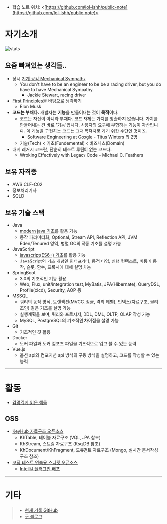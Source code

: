 - 학습 노트 위치: <[https://github.com/Iol-lshh/public-note](https://github.com/Iol-lshh/public-note)>

# 자기소개
![stats](https://github-readme-stats.vercel.app/api?username=iol-lshh&count_private=true&show_icons=true&theme=buefy)
## 요즘 빠져있는 생각들..
- 상시 [기계 공감 Mechanical Sympathy](https://wa.aws.amazon.com/wellarchitected/2020-07-02T19-33-23/wat.concept.mechanical-sympathy.en.html) 
	- You don't have to be an engineer to be be a racing driver, but you do have to have Mechanical Sympathy. 
		- Jackie Stewart, racing driver
- [First Principles](https://jamesclear.com/first-principles)을 바탕으로 생각하기
	- Elon Musk
- **코드는 부채다.** 개발자는 **기능**을 만들어내는 것이 **목적**이다.
	- 코드는 자산이 아니라 부채다. 코드 자체는 가치를 창출하지 않습니다. 가치를 만들어내는 건 바로 '기능'입니다. 
사용자의 요구에 부합하는 기능이 자산입니다. 이 기능을 구현하는 코드는 그저 목적지로 가기 위한 수단인 것이죠.
		- Software Engineering at Google - Titus Winters 외 2명
	- 기술(Tech) < 기초(Fundemental) < 비즈니스(Domain) 
- 내게 레거시 코드란, 단순히 테스트 루틴이 없는 코드다.
	- Wroking Effectively with Legacy Code - Michael C. Feathers
## 보유 자격증
- AWS CLF-C02
- 정보처리기사
- SQLD

## 보유 기술 스택
- Java
	- [modern java 기초](https://github.com/Iol-lshh/style-guide/blob/main/IT/java/doc_Java_Style.md)를 활용 가능
	- 동작 파라미터화, Optional, Stream API, Reflection API, JVM Eden/Tenured 영역, 병렬 GC의 작동 기초를 설명 가능
- JavaScript
	- [javascript(ES6+) 기초](https://github.com/Iol-lshh/style-guide/blob/main/IT/javascript/doc_Js_Style.md)를 활용 가능
	- JavaScript의 기초 개념인 인터프리터, 동적 타입, 실행 컨텍스트, 비동기 동작, 슬롯, 함수, 프록시에 대해 설명 가능
- SpringBoot
	- 3.0의 기초적인 기능 활용
	- Web, Flux, unit/integration test, MyBatis, JPA(Hibernate), QueryDSL, Profile(cicd), Security, AOP 등
- MSSQL
	- 쿼리의 동작 방식, 트랜잭션(MVCC, 잠금, 격리 레벨), 인덱스(자료구조, 물리조인) 같은 기초를 설명 가능
	- 실행계획을 보며, 쿼리와 프로시저, DDL, DML, OLTP, OLAP 작성 가능
 	- MySQL, PostgreSQL의 기초적인 차이점을 설명 가능
- Git
	- 기초적인 깃 활용
- Docker
	- 도커 파일과 도커 컴포즈 파일을 기초적으로 읽고 쓸 수 있는 능력
- Vue.js
	- 옵션 api와 컴포지션 api 방식의 구동 방식을 설명하고, 코드를 작성할 수 있는 능력
---
# 활동
- [감명깊게 읽은 책들](https://github.com/Iol-lshh/style-guide/blob/main/IT/practice/impressed_book.md)

## OSS
- [KeyHub 자료구조 오픈소스](https://github.com/keyhub-projects/kh-data)
	- KhTable, 테이블 자료구조 (VQL, JPA 참조)
 	- KhStream, 스트림 자료구조 (KsqlDB 참조)
	- KhDocument/KhFragment, 도큐먼트 자료구조 (Mongo, 실시간 문서작성 구조 참조)
- [코딩 테스트 연습용 스니펫 오픈소스](https://github.com/StandardSolvers/ps-code-snippets)
	- [IntelliJ 플러그인 배포](https://plugins.jetbrains.com/plugin/23770-ps-code-snippets)

---

# 기타
> - [현재 기록 GitHub](https://github.com/Iol-lshh/style-guide)
> - [구 블로그](https://blog.naver.com/markhong93)   
